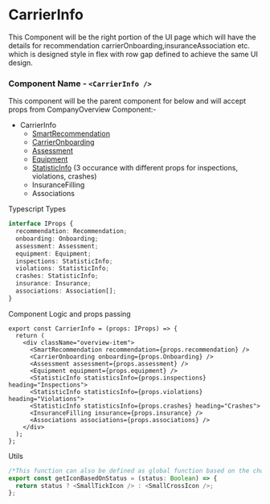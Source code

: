 # CarrierInfo

This Component will be the right portion of the UI page which will have the details for recommendation carrierOnboarding,insuranceAssociation etc.
which is designed style in flex with row gap defined to achieve the same UI design.

### Component Name - `<CarrierInfo />`

This component will be the parent component for below and will accept props from CompanyOverview Component:-

- CarrierInfo
  - [SmartRecommendation](SmartRecommendation.md)
  - [CarrierOnboarding](CarrierOnboarding.md)
  - [Assessment](Assessment.md)
  - [Equipment](Equipment.md)
  - [StatisticInfo](StatisticInfo.md) (3 occurance with different props for inspections, violations, crashes)
  - InsuranceFilling
  - Associations

Typescript Types

```ts
interface IProps {
  recommendation: Recommendation;
  onboarding: Onboarding;
  assessment: Assessment;
  equipment: Equipment;
  inspections: StatisticInfo;
  violations: StatisticInfo;
  crashes: StatisticInfo;
  insurance: Insurance;
  associations: Association[];
}
```

Component Logic and props passing

```tsx
export const CarrierInfo = (props: IProps) => {
  return (
    <div className="overview-item">
      <SmartRecommendation recommendation={props.recommendation} />
      <CarrierOnboarding onboarding={props.Onboarding} />
      <Assessment assessment={props.assessment} />
      <Equipment equipment={props.equipment} />
      <StatisticInfo statisticsInfo={props.inspections} heading="Inspections">
      <StatisticInfo statisticsInfo={props.violations} heading="Violations">
      <StatisticInfo statisticsInfo={props.crashes} heading="Crashes">
      <InsuranceFilling insurance={props.insurance} />
      <Associations associations={props.associations} />
    </div>
  );
};
```

Utils

```ts
/*This function can also be defined as global function based on the choice that <TickIcon /> and <CrossIcon> from headerInfoPanel are same */
export const getIconBasedOnStatus = (status: Boolean) => {
  return status ? <SmallTickIcon /> : <SmallCrossIcon />;
};
```
